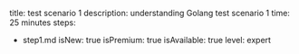 title: test scenario 1
description: understanding Golang test scenario 1
time: 25 minutes
steps:
  - step1.md
isNew: true
isPremium: true
isAvailable: true
level: expert
